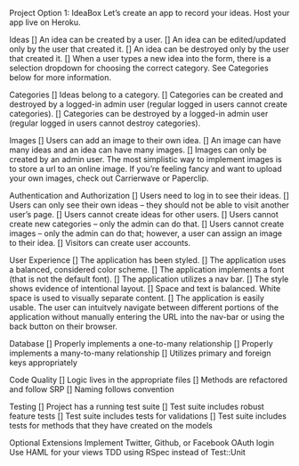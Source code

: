 Project Option 1: IdeaBox
Let’s create an app to record your ideas. Host your app live on Heroku.

Ideas
[] An idea can be created by a user.
[] An idea can be edited/updated only by the user that created it.
[] An idea can be destroyed only by the user that created it.
[] When a user types a new idea into the form, there is a selection dropdown for choosing the correct category. See Categories below for more information.

Categories
[] Ideas belong to a category.
[] Categories can be created and destroyed by a logged-in admin user (regular logged in users cannot create categories).
[] Categories can be destroyed by a logged-in admin user (regular logged in users cannot destroy categories).

Images
[] Users can add an image to their own idea.
[] An image can have many ideas and an idea can have many images.
[] Images can only be created by an admin user.
The most simplistic way to implement images is to store a url to an online image. If you’re feeling fancy and want to upload your own images, check out Carrierwave or Paperclip.

Authentication and Authorization
[] Users need to log in to see their ideas.
[] Users can only see their own ideas – they should not be able to visit another user’s page.
[] Users cannot create ideas for other users.
[] Users cannot create new categories – only the admin can do that.
[] Users cannot create images – only the admin can do that; however, a user can assign an image to their idea.
[] Visitors can create user accounts.

User Experience
[] The application has been styled.
[] The application uses a balanced, considered color scheme.
[] The application implements a font (that is not the default font).
[] The application utilizes a nav bar.
[] The style shows evidence of intentional layout.
[] Space and text is balanced. White space is used to visually separate content.
[] The application is easily usable. The user can intuitvely navigate between different portions of the application without manually entering the URL into the nav-bar or using the back button on their browser.

Database
[] Properly implements a one-to-many relationship
[] Properly implements a many-to-many relationship
[] Utilizes primary and foreign keys appropriately

Code Quality
[] Logic lives in the appropriate files
[] Methods are refactored and follow SRP
[] Naming follows convention

Testing
[] Project has a running test suite
[] Test suite includes robust feature tests
[] Test suite includes tests for validations
[] Test suite includes tests for methods that they have created on the models

Optional Extensions
Implement Twitter, Github, or Facebook OAuth login
Use HAML for your views
TDD using RSpec instead of Test::Unit